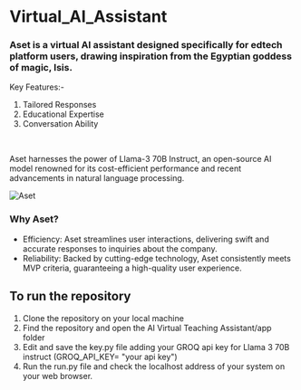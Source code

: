 # Virtual_AI_Assistant
### Aset is a virtual AI assistant designed specifically for edtech platform users, drawing inspiration from the Egyptian goddess of magic, Isis.​

<p>Key Features:-​</p>

1. Tailored Responses​
2. Educational Expertise​
3. Conversation Ability​

​<p>Aset harnesses the power of Llama-3 70B Instruct, an open-source AI model renowned for its cost-efficient performance and recent advancements in natural language processing.​</p>

![Aset](https://github.com/Srijan0519/Virtual_AI_Assistant/assets/69349663/01650b70-93e4-4724-8d93-0ad872993e65)

### Why Aset?​

- Efficiency: Aset streamlines user interactions, delivering swift and accurate responses to inquiries about the company.​
- Reliability: Backed by cutting-edge technology, Aset consistently meets MVP criteria, guaranteeing a high-quality user experience.

## To run the repository
1. Clone the repository on your local machine
2. Find the repository and open the AI Virtual Teaching Assistant/app folder
3. Edit and save the key.py file adding your GROQ api key for Llama 3 70B instruct (GROQ_API_KEY= "your api key")
4. Run the run.py file and check the localhost address of your system on your web browser.


